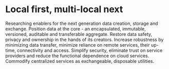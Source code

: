 
# Local first, multi-local next

Researching enablers for the next generation data creation, storage and exchange. Position data at the core - an encapsulated, immutable, versioned, auditable and transferable aggregate. Restore data safety, privacy and ownership in the hands of its creators. Increase robustness by minimizing data transfer, minimize reliance on remote services, their up-time, connectivity and access. Simplify security, eliminate trust on service providers and reduce the functional dependence on cloud services. Commodify centralized services as exchangeable, disposable utilities. 

